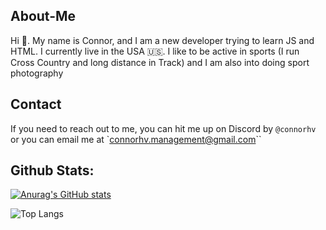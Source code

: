 ## About-Me
Hi 👋. My name is Connor, and I am a new developer trying to learn JS and HTML. I currently live in the USA 🇺🇸. I like to be active in sports (I run Cross Country and long distance in Track) and I am also into doing sport photography

## Contact
If you need to reach out to me, you can hit me up on Discord by `@connorhv` or you can email me at `connorhv.management@gmail.com``

## Github Stats:
[![Anurag's GitHub stats](https://github-readme-stats.vercel.app/api?username=connorhv)](https://github.com/anuraghazra/github-readme-stats)

![Top Langs](https://github-readme-stats.vercel.app/api/top-langs/?username=connorhv&layout=compact)

<!--- 🔭 I’m currently working on ...
- 🌱 I’m currently learning ...
- 👯 I’m looking to collaborate on ...
- 🤔 I’m looking for help with ...
- 💬 Ask me about ...
- 📫 How to reach me: ...

-->
